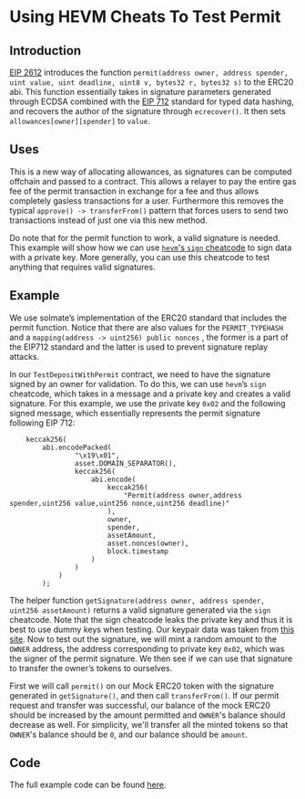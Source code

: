 # Using HEVM Cheats To Test Permit

## Introduction 

[EIP 2612](https://eips.ethereum.org/EIPS/eip-2612) introduces the function `permit(address owner, address spender, uint value, uint deadline, uint8 v, bytes32 r, bytes32 s)` to the ERC20 abi. This function essentially takes in signature parameters generated through ECDSA combined with the [EIP 712](https://eips.ethereum.org/EIPS/eip-712) standard for typed data hashing, and recovers the author of the signature through `ecrecover()`. It then sets `allowances[owner][spender]` to `value`.

## Uses 

This is a new way of allocating allowances, as signatures can be computed offchain and passed to a contract. This allows a relayer to pay the entire gas fee of the permit transaction in exchange for a fee and thus allows completely gasless transactions for a user. Furthermore this removes the typical `approve() -> transferFrom()` pattern that forces users to send two transactions instead of just one via this new method.

Do note that for the permit function to work, a valid signature is needed. This example will show how we can use [`hevm`'s `sign` cheatcode](https://github.com/dapphub/dapptools/blob/master/src/hevm/README.md#cheat-codes) to sign data with a private key. More generally, you can use this cheatcode to test anything that requires valid signatures.

## Example 

We use solmate’s implementation of the ERC20 standard that includes the permit function. Notice that there are also values for the `PERMIT_TYPEHASH` and a `mapping(address -> uint256) public nonces` , the former is a part of the EIP712 standard and the latter is used to prevent signature replay attacks. 

In our `TestDepositWithPermit` contract, we need to have the signature signed by an owner for validation. To do this, we can use `hevm`’s `sign` cheatcode, which takes in a message and a private key and creates a valid signature. For this example, we use the private key `0x02` and the following signed message, which essentially represents the permit signature following EIP 712:

```solidity
    keccak256(
        abi.encodePacked(
                "\x19\x01",
                asset.DOMAIN_SEPARATOR(),
                keccak256(
                    abi.encode(
                        keccak256(
                            "Permit(address owner,address spender,uint256 value,uint256 nonce,uint256 deadline)"
                        ),
                        owner,
                        spender,
                        assetAmount,
                        asset.nonces(owner),
                        block.timestamp
                    )
                )
            )
        );
```

The helper function `getSignature(address owner, address spender, uint256 assetAmount)` returns a valid signature generated via the `sign` cheatcode. Note that the sign cheatcode leaks the private key and thus it is best to use dummy keys when testing. Our keypair data was taken from [this site](https://privatekeys.pw/keys/ethereum/1). Now to test out the signature, we will mint a random amount to the `OWNER` address, the address corresponding to private key `0x02`, which was the signer of the permit signature. We then see if we can use that signature to transfer the owner’s tokens to ourselves. 

First we will call `permit()` on our Mock ERC20 token with the signature generated in `getSignature()`, and then call `transferFrom()`. If our permit request and transfer was successful, our balance of the mock ERC20 should be increased by the amount permitted and `OWNER`'s balance should decrease as well. For simplicity, we'll transfer all the minted tokens so that `OWNER`'s balance should be `0`, and our balance should be `amount`. 

## Code

The full example code can be found [here](example/TestDepositWithPermit.sol).
